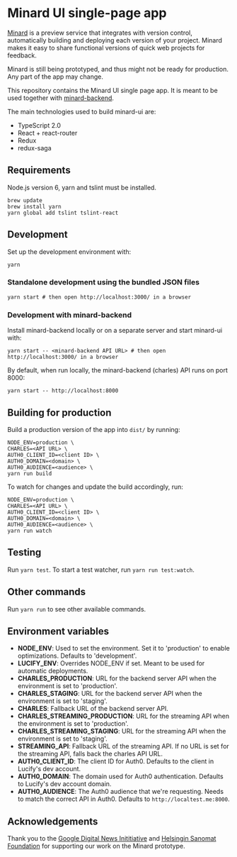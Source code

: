 
# Minard UI single-page app

[Minard](https://www.lucify.com/minard) is a preview service that
integrates with version control, automatically
building and deploying each version of your project. Minard makes it easy
to share functional versions of quick web projects for feedback.

Minard is still being prototyped, and thus might not be ready for production.
Any part of the app may change.

This repository contains the Minard UI single page app. It is meant to be
used together with [minard-backend](https://github.com/lucified/minard-backend).

The main technologies used to build minard-ui are:

- TypeScript 2.0
- React + react-router
- Redux
- redux-saga

## Requirements

Node.js version 6, yarn and tslint must be installed.

```shell
brew update
brew install yarn
yarn global add tslint tslint-react
```

## Development

Set up the development environment with:

```shell
yarn
```

### Standalone development using the bundled JSON files

```shell
yarn start # then open http://localhost:3000/ in a browser
```

### Development with minard-backend

Install minard-backend locally or on a separate server and start
minard-ui with:

```shell
yarn start -- <minard-backend API URL> # then open http://localhost:3000/ in a browser
```

By default, when run locally, the minard-backend (charles) API runs
on port 8000:

```shell
yarn start -- http://localhost:8000
```

## Building for production

Build a production version of the app into `dist/` by running:

```shell
NODE_ENV=production \
CHARLES=<API URL> \
AUTH0_CLIENT_ID=<client ID> \
AUTH0_DOMAIN=<domain> \
AUTH0_AUDIENCE=<audience> \
yarn run build
```

To watch for changes and update the build accordingly, run:

```shell
NODE_ENV=production \
CHARLES=<API URL> \
AUTH0_CLIENT_ID=<client ID> \
AUTH0_DOMAIN=<domain> \
AUTH0_AUDIENCE=<audience> \
yarn run watch
```

## Testing

Run `yarn test`. To start a test watcher, run `yarn run test:watch`.

## Other commands

Run `yarn run` to see other available commands.

## Environment variables

- **NODE_ENV**: Used to set the environment. Set it to 'production' to enable optimizations. Defaults to 'development'.
- **LUCIFY_ENV**: Overrides NODE_ENV if set. Meant to be used for automatic deployments.
- **CHARLES_PRODUCTION**: URL for the backend server API when the environment is set to 'production'.
- **CHARLES_STAGING**: URL for the backend server API when the environment is set to 'staging'.
- **CHARLES**: Fallback URL of the backend server API.
- **CHARLES_STREAMING_PRODUCTION**: URL for the streaming API when the environment is set to 'production'.
- **CHARLES_STREAMING_STAGING**: URL for the streaming API when the environment is set to 'staging'.
- **STREAMING_API**: Fallback URL of the streaming API. If no URL is set for the streaming API, falls back the charles API URL.
- **AUTH0_CLIENT_ID**: The client ID for Auth0. Defaults to the client in Lucify's dev account.
- **AUTH0_DOMAIN**: The domain used for Auth0 authentication. Defaults to Lucify's dev account domain.
- **AUTH0_AUDIENCE**: The Auth0 audience that we're requesting. Needs to match the correct API in Auth0. Defaults to `http://localtest.me:8000`.

## Acknowledgements

Thank you to the [Google Digital News Inititiative](https://www.digitalnewsinitiative.com/) and
[Helsingin Sanomat Foundation](http://www.hssaatio.fi/en/) for supporting our work
on the Minard prototype.
